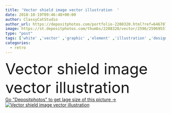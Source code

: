 ```yaml
---
title: 'Vector shield image vector illustration  '
date: 2018-10-19T09:46:48+00:00
author: ClassyCatStudio
author_url: https://depositphotos.com/portfolio-2208320.html?ref=64678756
image: https://st.depositphotos.com/thumbs/2208320/vector/2596/25969557/api_thumb_450.jpg?forcejpeg=true
type: "post"
tags: ['white' ,'vector' ,'graphic' ,'element' ,'illustration' ,'design' ,'space' ,'shiny' ,'decoration' ,'empty' ,'metal' ,'side' ,'sign' ,'silver' ,'protection' ,'power' ,'retro' ,'friend' ,'chrome' ,'classic' ,'symbol' ,'icon' ,'strong' ,'support' ,'metallic' ,'badge' ,'safety' ,'security' ,'protect' ,'screw' ,'glossy' ,'shield' ,'powerful' ,'virus' ,'tough' ,'anti' ,'safe' ,'guard' ,'emblem' ,'defend' ,'secure' ,'dimension' ,'save' ,'supporter' ,'antivirus' ,'copy space' ]
categories: 
  - retro
---
```

<div aling="center">
            <font size="60"> Vector shield image vector illustration</font>   
</div>
<div>
    <a href='https://st.depositphotos.com/thumbs/2208320/vector/2596/25969557/api_thumb_450.jpg?forcejpeg=true?ref=64678756' target=_blank > Go "Depositphotos" to get lage size of this picture ->
        <img href='https://st.depositphotos.com/thumbs/2208320/vector/2596/25969557/api_thumb_450.jpg?forcejpeg=true?ref=64678756' src='https://st.depositphotos.com/2208320/2596/v/950/depositphotos_25969557-stock-illustration-vector-shield-image-vector-illustration.jpg?forcejpeg=true' alt='Vector shield image vector illustration' >
    </a>
</div>
